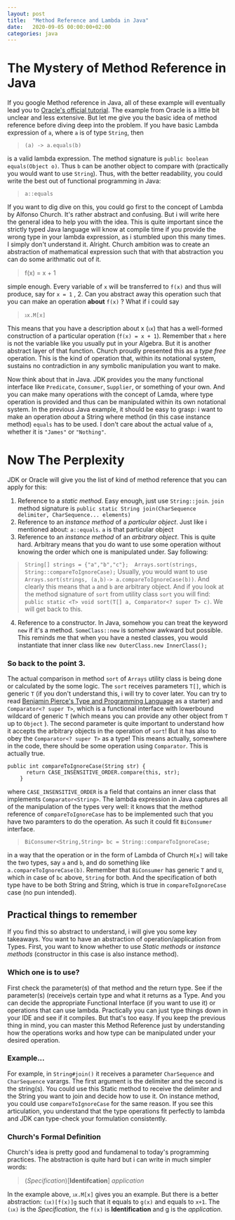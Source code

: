 ```yaml
---
layout: post
title:  "Method Reference and Lambda in Java"
date:   2020-09-05 00:00:00+02:00
categories: java
---
```


# The Mystery of Method Reference in Java
If you google Method reference in Java, all of these example will eventually lead you to [Oracle's official tutorial](https://docs.oracle.com/javase/tutorial/java/javaOO/methodreferences.html). The example from Oracle is a little bit unclear and less extensive. But let me give you the basic idea of method reference before diving deep into the problem.
If you have basic Lambda expression of `a`, where `a` is of type `String`, then 

>  `(a) -> a.equals(b)`

is a valid lambda expression. The method signature is `public boolean equals(Object o)`. Thus `b` can be another object to compare with (practically you would want to use `String`).
Thus, with the better readability, you could write the best out of functional programming in Java:

> `a::equals` 

If you want to dig dive on this, you could go first to the concept of Lambda by Alfonso Church. It's rather abstract and confusing. But i will write here the general idea to help you with the idea. This is quite important since the strictly typed Java language will know at compile time if you provide the wrong type in your lambda expression, as i stumbled upon this many times. I simply don't understand it. 
Alright. 
Church ambition was to create an abstraction of mathematical expression such that with that abstraction you can do some arithmatic out of it.

> f(x) = x + 1

simple enough. Every variable of `x` will be transferred to `f(x)` and thus will produce, say for `x = 1` , 2. 
Can you abstract away this operation such that you can make an operation **about** `f(x)` ? What if i could say 

> `ℷx.M[x]`

This means that you have a description about x (`ℷx`) that has a well-formed construction of a particular operation (`f(x) = x + 1`).  Remember that `x` here is not the variable like you usually put in your Algebra. But it is another abstract layer of that function. Church proudly presented this as a *type free* operation. This is the kind of operation that, within its notational system, sustains no contradiction in any symbolic manipulation you want to make.

Now think about that in Java. JDK provides you the many functional interface like `Predicate`, `Consumer`, `Supplier`, or something of your own. And you can make many operations with the concept of Lamda, where type operation is provided and thus can be manipulated within its own notational system. In the previous Java example, it should be easy to grasp: i want to make an operation *about* a String where method (in this case instance method) `equals` has to be used. I don't care about the actual value of `a`, whether it is `"James"` or `"Nothing"`.

# Now The Perplexity
JDK or Oracle will give you the list of kind of method reference that you can apply for this:
1. Reference to a *static method*. Easy enough, just use `String::join`. `join` method signature is `public static String join(CharSequence delimiter, CharSequence... elements)`
2. Reference to an *instance method* of a *particular object*. Just like i mentioned about: `a::equals`. `a` is that particular object
3. Reference to an *instance method* of an *arbitrary object*. This is quite hard. Arbitrary means that you do want to use some operation without knowing the order which one is manipulated under. Say following:
> `String[] strings = {"a","b","c"};  Arrays.sort(strings, String::compareToIgnoreCase);`
Usually, you would want to use `Arrays.sort(strings, (a,b)-> a.compareToIgnoreCase(b))`. And clearly this means that `a` and `b` are arbitrary object. And if you look at the method signature of `sort` from utility class `sort` you will find: `public static <T> void sort(T[] a, Comparator<? super T> c)`. We will get back to this.
4. Reference to a constructor. In Java, somehow you can treat the keyword `new` if it's a method. `SomeClass::new` is somehow awkward but possible. This reminds me that when you have a nested classes, you would instantiate that inner class like `new OuterClass.new InnerClass();`

### So back to the point 3. 
The actual comparison in method `sort` of `Arrays` utility class is being done or calculated by the some logic. The `sort` receives parameters `T[]`, which is generic `T`  (if you don't understand this, i will try to cover later. You can try to read [Benjamin Pierce's Type and Programming Language](https://www.cis.upenn.edu/~bcpierce/tapl/) as a starter) and `Comparator<? super T>`, which is a functional interface with lowerbound wildcard of generic `T` (which means you can provide any other object from `T` up to `Object` ). The second parameter is quite important to understand how it accepts the arbitrary objects in the operation of `sort`! But it has also to obey the `Comparator<? super T>` as a type! This means actually, somewhere in the code, there should be some operation using `Comparator`. This is actually true. 

```
public int compareToIgnoreCase(String str) {
      return CASE_INSENSITIVE_ORDER.compare(this, str);
    }
```
where `CASE_INSENSITIVE_ORDER` is a field that contains an inner class that implements `Comparator<String>`. The lambda expression in Java captures all of the manipulation of the types very well: it knows that the method reference of `compareToIgnoreCase` has to be implemented such that you have two paramters to do the operation. As such it could fit `BiConsumer` interface.
> `BiConsumer<String,String> bc = String::compareToIgnoreCase;`

in a way that the operation or in the form of Lambda of Church `M[x]` will take the two types, say `a` and `b`, and do something like `a.compareToIgnoreCase(b)`. Remember that `BiConsumer` has generic `T` and `U`, which in case of `bc` above, `String` for both. And the specification of both type have to be both String and String, which is true in `compareToIgnoreCase` case (no pun intended). 

## Practical things to remember
If you find this so abstract to understand, i will give you some key takeaways. 
You want to have an abstraction of operation/application from Types. First, you want to know whether to use *Static methods* or *instance methods* (constructor in this case is also instance method). 
### Which one is to use? 
First check the parameter(s) of that method and the return type. See if the parameter(s) (receive)s certain type and what it returns as a Type. And you can decide the appropriate Functional Interface (if you want to use it) or operations that can use lambda. Practically you can just type things down in your IDE and see if it compiles. But that's too easy. If you keep the previous thing in mind, you can master this Method Reference just by understanding how the operations works and how type can be manipulated under your desired operation.
### Example...
For example, in `String#join()` it receives a parameter `CharSequence` and `CharSequence` varargs. The first argument is the delimiter and the second is the string(s). You could use this Static method to receive the delimiter and the String you want to join and decide how to use it.
On instance method, you could use `compareToIgnoreCase` for the same reason.
If you see this articulation, you understand that the type operations fit perfectly to lambda and JDK can type-check your formulation consistently. 

### Church's Formal Definition
Church's idea is pretty good and fundamenal to today's programming practices. The abstraction is quite hard but i can write in much simpler words:

> (*Specification*)[**Identifcation**] *application*

In the example above, `ℷx.M[x]` gives you an example. But there is a better abstraction: `(ℷx)[f(x)]g` such that it equals to `g(x)` and equals to `x+1`. The `(ℷx)` is the *Specification*, the `f(x)` is **Identification** and g is the *application*. 